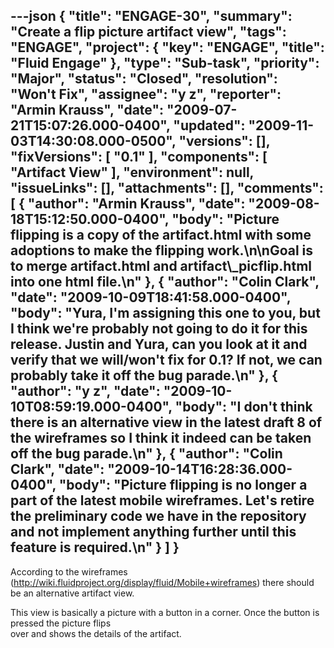 ---json
{
  "title": "ENGAGE-30",
  "summary": "Create a flip picture artifact view",
  "tags": "ENGAGE",
  "project": {
    "key": "ENGAGE",
    "title": "Fluid Engage"
  },
  "type": "Sub-task",
  "priority": "Major",
  "status": "Closed",
  "resolution": "Won't Fix",
  "assignee": "y z",
  "reporter": "Armin Krauss",
  "date": "2009-07-21T15:07:26.000-0400",
  "updated": "2009-11-03T14:30:08.000-0500",
  "versions": [],
  "fixVersions": [
    "0.1"
  ],
  "components": [
    "Artifact View"
  ],
  "environment": null,
  "issueLinks": [],
  "attachments": [],
  "comments": [
    {
      "author": "Armin Krauss",
      "date": "2009-08-18T15:12:50.000-0400",
      "body": "Picture flipping is a copy of the artifact.html with some adoptions to make the flipping work.\n\nGoal is to merge artifact.html and artifact\\_picflip.html into one html file.\n"
    },
    {
      "author": "Colin Clark",
      "date": "2009-10-09T18:41:58.000-0400",
      "body": "Yura, I'm assigning this one to you, but I think we're probably not going to do it for this release. Justin and Yura, can you look at it and verify that we will/won't fix for 0.1? If not, we can probably take it off the bug parade.\n"
    },
    {
      "author": "y z",
      "date": "2009-10-10T08:59:19.000-0400",
      "body": "I don't think there is an alternative view in the latest draft 8 of the wireframes so I think it indeed can be taken off the bug parade.\n"
    },
    {
      "author": "Colin Clark",
      "date": "2009-10-14T16:28:36.000-0400",
      "body": "Picture flipping is no longer a part of the latest mobile wireframes. Let's retire the preliminary code we have in the repository and not implement anything further until this feature is required.\n"
    }
  ]
}
---
According to the wireframes (<http://wiki.fluidproject.org/display/fluid/Mobile+wireframes>) there should\
be an alternative artifact view.

This view is basically a picture with a button in a corner. Once the button is pressed the picture flips\
over and shows the details of the artifact.

        